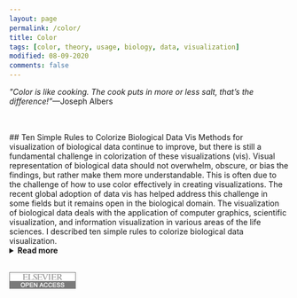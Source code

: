 ```yaml
---
layout: page
permalink: /color/
title: Color
tags: [color, theory, usage, biology, data, visualization]
modified: 08-09-2020
comments: false
---
```


_"Color is like cooking.  The cook puts in more or less salt, that’s the difference!”_—Joseph Albers

<br/>
<br/>
## Ten Simple Rules to Colorize Biological Data Vis
Methods for visualization of biological data continue to improve, but there is still a fundamental challenge in colorization of these visualizations (vis).  Visual representation of biological data should not overwhelm, obscure, or bias the findings, but rather make them more understandable.  This is often due to the challenge of how to use color effectively in creating visualizations.  The recent global adoption of data vis has helped address this challenge in some fields but it remains open in the biological domain.  The visualization of biological data deals with the application of computer graphics, scientific visualization, and information visualization in various areas of the life sciences.  I described ten simple rules to colorize biological data visualization.
<details><summary><b>Read more</b></summary>
<p>
* Identify the Nature of your Data
* Select a Color Space
* Create a Color Palette based on the selected Color Space
* Apply the Color Palette to your Data Set for Visualization
* Check for Color Context in your Data Vis after the Color Palette is Applied
* Evaluate Interactions of Colors in your Data Visualization
* Be Aware of Color Conventions and Definitions in your particular discipline
* Assess Color Deficiencies
* Consider Web Content Accessibility and Print Realities
* Get it right in Black & White
</p>
</details>
<br/>

[![DOI](/images/id_elsevier.png)](https://collections.plos.org/ten-simple-rules)
